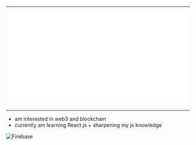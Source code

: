 ----------
<img src="/header.svg" alt="insane">

----------

- am interested in web3 and blockchain
- currently am learning React.js + sharpening my js knowledge

![Firebase](https://img.shields.io/badge/Firebase-039BE5?style=for-the-badge&logo=Firebase&logoColor=white)
<!-- 
<h2 align="center">Technologies i use </h2>
<div align='end' style="width:100vw ;">
    <img align="center" src="html.png" width="70"  alt="">
    <img align="center" src="css.png" width="70"  alt="">
    <img align="center" src="javascript.png"  width="70" alt="">
    <img src="react.png" width="70" title="React.js">
    <img src="node.png" width="70" title="node.js">
    <img src="github.png" width="70" title="github">
</div>
<div align="start">
<img src="react.png" width="70" title="React.js">
<img src="node.png" width="70" title="node.js">
<img src="github.png" width="70" title="github">
</div>  -->

